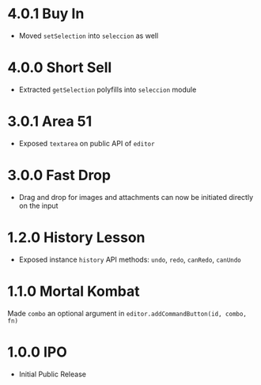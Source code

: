 # 4.0.1 Buy In

- Moved `setSelection` into `seleccion` as well

# 4.0.0 Short Sell

- Extracted `getSelection` polyfills into `seleccion` module

# 3.0.1 Area 51

- Exposed `textarea` on public API of `editor`

# 3.0.0 Fast Drop

- Drag and drop for images and attachments can now be initiated directly on the input

# 1.2.0 History Lesson

- Exposed instance `history` API methods: `undo`, `redo`, `canRedo`, `canUndo`

# 1.1.0 Mortal Kombat

Made `combo` an optional argument in `editor.addCommandButton(id, combo, fn)`

# 1.0.0 IPO

- Initial Public Release
